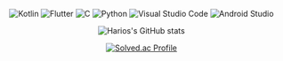 <div align="center">
  
![Kotlin](https://img.shields.io/badge/Kotlin-7F52FF.svg?&style=for-the-badge&logo=Kotlin&logoColor=white)
![Flutter](https://img.shields.io/badge/Flutter-02569B.svg?&style=for-the-badge&logo=Flutter&logoColor=white)
![C](https://img.shields.io/badge/C-A8B9CC.svg?&style=for-the-badge&logo=C&logoColor=white)
![Python](https://img.shields.io/badge/Python-3776AB.svg?&style=for-the-badge&logo=Python&logoColor=white)
![Visual Studio Code](https://img.shields.io/badge/Visual%20Studio%20Code-007ACC.svg?&style=for-the-badge&logo=Visual%20Studio%20Code&logoColor=white)
![Android Studio](https://img.shields.io/badge/Android%20Studio-3DDC84.svg?&style=for-the-badge&logo=Android%20Studio&logoColor=white)

  
![Harios's GitHub stats](https://github-readme-stats.vercel.app/api?username=hariose&show_icons=true&theme=tokyonight)
  
[![Solved.ac Profile](http://mazassumnida.wtf/api/v2/generate_badge?boj=hariose)](https://solved.ac/hariose/)
  
</div>
